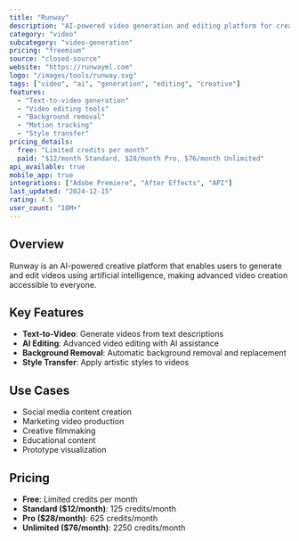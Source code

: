 ```yaml
---
title: "Runway"
description: "AI-powered video generation and editing platform for creators"
category: "video"
subcategory: "video-generation"
pricing: "freemium"
source: "closed-source"
website: "https://runwayml.com"
logo: "/images/tools/runway.svg"
tags: ["video", "ai", "generation", "editing", "creative"]
features:
  - "Text-to-video generation"
  - "Video editing tools"
  - "Background removal"
  - "Motion tracking"
  - "Style transfer"
pricing_details:
  free: "Limited credits per month"
  paid: "$12/month Standard, $28/month Pro, $76/month Unlimited"
api_available: true
mobile_app: true
integrations: ["Adobe Premiere", "After Effects", "API"]
last_updated: "2024-12-15"
rating: 4.5
user_count: "10M+"
---
```


## Overview

Runway is an AI-powered creative platform that enables users to generate and edit videos using artificial intelligence, making advanced video creation accessible to everyone.

## Key Features

- **Text-to-Video**: Generate videos from text descriptions
- **AI Editing**: Advanced video editing with AI assistance
- **Background Removal**: Automatic background removal and replacement
- **Style Transfer**: Apply artistic styles to videos

## Use Cases

- Social media content creation
- Marketing video production
- Creative filmmaking
- Educational content
- Prototype visualization

## Pricing

- **Free**: Limited credits per month
- **Standard ($12/month)**: 125 credits/month
- **Pro ($28/month)**: 625 credits/month
- **Unlimited ($76/month)**: 2250 credits/month